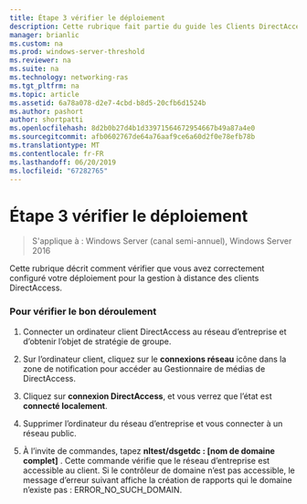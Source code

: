 ```yaml
---
title: Étape 3 vérifier le déploiement
description: Cette rubrique fait partie du guide les Clients DirectAccess de gérer à distance dans Windows Server 2016.
manager: brianlic
ms.custom: na
ms.prod: windows-server-threshold
ms.reviewer: na
ms.suite: na
ms.technology: networking-ras
ms.tgt_pltfrm: na
ms.topic: article
ms.assetid: 6a78a078-d2e7-4cbd-b8d5-20cfb6d1524b
ms.author: pashort
author: shortpatti
ms.openlocfilehash: 8d2b0b27d4b1d33971564672954667b49a87a4e0
ms.sourcegitcommit: afb0602767de64a76aaf9ce6a60d2f0e78efb78b
ms.translationtype: MT
ms.contentlocale: fr-FR
ms.lasthandoff: 06/20/2019
ms.locfileid: "67282765"
---
```

# <a name="step-3-verify-the-deployment"></a>Étape 3 vérifier le déploiement

>S'applique à : Windows Server (canal semi-annuel), Windows Server 2016

Cette rubrique décrit comment vérifier que vous avez correctement configuré votre déploiement pour la gestion à distance des clients DirectAccess.  
  
### <a name="to-verify-proper-deployment"></a>Pour vérifier le bon déroulement  
  
1.  Connecter un ordinateur client DirectAccess au réseau d’entreprise et d’obtenir l’objet de stratégie de groupe.  
  
2.  Sur l’ordinateur client, cliquez sur le **connexions réseau** icône dans la zone de notification pour accéder au Gestionnaire de médias de DirectAccess.  
  
3.  Cliquez sur **connexion DirectAccess**, et vous verrez que l’état est **connecté localement**.  
  
4.  Supprimer l’ordinateur du réseau d’entreprise et vous connecter à un réseau public.  
  
5.  À l’invite de commandes, tapez **nltest/dsgetdc : [nom de domaine complet]** . Cette commande vérifie que le réseau d’entreprise est accessible au client. Si le contrôleur de domaine n’est pas accessible, le message d’erreur suivant affiche la création de rapports qui le domaine n’existe pas : ERROR_NO_SUCH_DOMAIN.  
  


